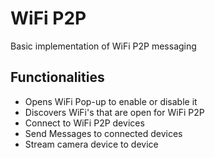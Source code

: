 # WiFi P2P 

Basic implementation of WiFi P2P messaging

## Functionalities

- Opens WiFi Pop-up to enable or disable it
- Discovers WiFi's that are open for WiFi P2P 
- Connect to WiFi P2P devices
- Send Messages to connected devices
- Stream camera device to device 
